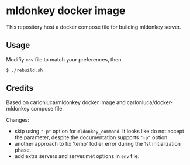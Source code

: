 # mldonkey docker image

This repository host a docker compose file for building mldonkey server.

## Usage

Modifiy `env` file to match your preferences, then
```
$ ./rebuild.sh
```

## Credits

Based on carlonluca/mldonkey docker image and carlonluca/docker-mldonkey compose file.

Changes:

- skip using `"-p"` option for `mldonkey_command`. It looks like do not accept the parameter, despite the documentation supports `"-p"` option.
- another approach to fix 'temp' fodler error during the 1st initialization phase.
- add extra servers and server.met options in `env` file.



